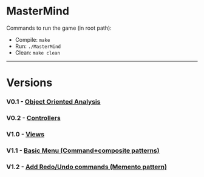 # MasterMind
Commands to run the game (in root path):
* Compile: `make`
* Run: `./MasterMind`
* Clean: `make clean`

***
# Versions
### V0.1 - [Object Oriented Analysis](https://github.com/carlosv5/MasterMind/tree/bebe4eee3e80add32de4a7bdcac9dcfaaf542650) 
### V0.2 - [Controllers](https://github.com/carlosv5/MasterMind/tree/65c491bedc6010201e8a05d0ec9c2f934b84cd88)
### V1.0 - [Views](https://github.com/carlosv5/MasterMind/tree/6b8633430c83dda1b79bd6bdcf102bb35c9e9625)
### V1.1 - [Basic Menu (Command+composite patterns)](https://github.com/carlosv5/MasterMind/tree/8abd131489faddcce7c081496fcd0ddff71aef3f)
### V1.2 - [Add Redo/Undo commands (Memento pattern)]()

